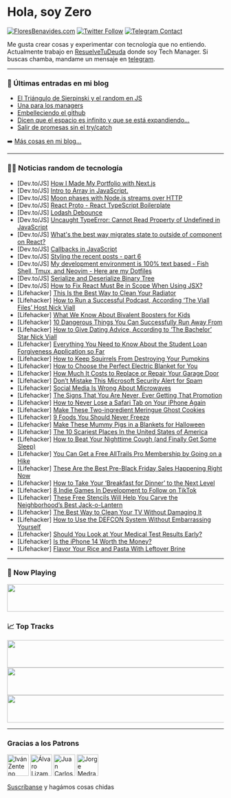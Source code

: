 # Hola, soy Zero

[![FloresBenavides.com](https://img.shields.io/website?down_message=oops&label=MiBlog&style=for-the-badge&up_message=online&url=https%3A%2F%2Ffloresbenavides.com)](https://floresbenavides.com) [![Twitter Follow](https://img.shields.io/twitter/follow/ZeroDragon?color=%231DA1F2&label=Follow&logo=twitter&logoColor=ffffff&style=for-the-badge)](https://twitter.com/zerodragon) [![Telegram Contact](https://img.shields.io/badge/escr%C3%ADbeme-ZeroDragon-%2326A5E4?style=for-the-badge&logo=telegram)](https://t.me/zerodragon)

Me gusta crear cosas y experimentar con tecnología que no entiendo.
Actualmente trabajo en [ResuelveTuDeuda](http://github.com/resuelve) donde soy Tech Manager.
Si buscas chamba, mandame un mensaje en [telegram](https://t.me/zerodragon).

---

### 📕 Últimas entradas en mi blog
<!-- BLOG-POST-LIST:START -->
- [El Triángulo de Sierpinski y el random en JS](https://floresbenavides.com/el-triangulo-de-sierpinski-y-el-random-en-js/)
- [Una para los managers](https://floresbenavides.com/una-para-los-managers/)
- [Embelleciendo el github](https://floresbenavides.com/embelleciendo-el-github/)
- [Dicen que el espacio es infinito y que se está expandiendo…](https://floresbenavides.com/dicen-que-el-espacio-es-infinito-y-que-se-esta-expandiendo/)
- [Salir de promesas sin el try/catch](https://floresbenavides.com/salir-de-promesas-sin-el-try-catch/)
<!-- BLOG-POST-LIST:END -->

➡️ [Más cosas en mi blog...](https://floresbenavides.com)

---

### 👨‍💻 Noticias random de tecnología
<!-- TECH-POSTS:START -->
- [Dev.to/JS] [How I Made My Portfolio with Next.js](https://dev.to/j471n/how-i-made-my-portfolio-with-nextjs-2mn3)
- [Dev.to/JS] [Intro to Array in JavaScript.](https://dev.to/jindalkeshav82/intro-to-array-in-javascript-3e75)
- [Dev.to/JS] [Moon phases with Node.js streams over HTTP](https://dev.to/fabriziolallo/moon-phases-with-nodejs-streams-over-http-1mmf)
- [Dev.to/JS] [React Proto - React TypeScript Boilerplate](https://dev.to/stopngo/react-proto-react-typescript-boilerplate-39m6)
- [Dev.to/JS] [Lodash Debounce](https://dev.to/lamhoanghg/lodash-debounce-24kl)
- [Dev.to/JS] [Uncaught TypeError: Cannot Read Property of Undefined in JavaScript](https://dev.to/amaralisa9/uncaught-typeerror-cannot-read-property-of-undefined-in-javascript-1jfp)
- [Dev.to/JS] [What&#39;s the best way migrates state to outside of component on React?](https://dev.to/tkow/whats-the-best-way-migrates-state-to-outside-of-component-on-react-17jg)
- [Dev.to/JS] [Callbacks in JavaScript](https://dev.to/codecupdev/callbacks-in-javascript-3lon)
- [Dev.to/JS] [Styling the recent posts - part 6](https://dev.to/dailydevtips1/styling-the-recent-posts-part-6-637)
- [Dev.to/JS] [My development environment is 100% text based - Fish Shell, Tmux, and Neovim - Here are my Dotfiles](https://dev.to/chetanmittaldev/my-development-environment-is-100-text-based-fish-shell-tmux-and-neovim-here-are-my-dotfiles-48po)
- [Dev.to/JS] [Serialize and Deserialize Binary Tree](https://dev.to/zeeshanali0704/serialize-and-deserialize-binary-tree-17c4)
- [Dev.to/JS] [How to Fix React Must Be in Scope When Using JSX?](https://dev.to/mittalp7/how-to-fix-react-must-be-in-scope-when-using-jsx-3lf8)
- [Lifehacker] [This Is the Best Way to Clean Your Radiator](https://lifehacker.com/this-is-the-best-way-to-clean-your-radiator-1849648090)
- [Lifehacker] [How to Run a Successful Podcast, According ‘The Viall Files’ Host Nick Viall](https://lifehacker.com/how-to-run-a-successful-podcast-according-the-viall-f-1849649248)
- [Lifehacker] [What We Know About Bivalent Boosters for Kids](https://lifehacker.com/what-we-know-about-bivalent-boosters-for-kids-1849649427)
- [Lifehacker] [10 Dangerous Things You Can Successfully Run Away From](https://lifehacker.com/10-dangerous-things-you-can-successfully-run-away-from-1849649056)
- [Lifehacker] [How to Give Dating Advice, According to ‘The Bachelor’ Star Nick Viall](https://lifehacker.com/how-to-give-dating-advice-according-to-the-bachelor-1849649157)
- [Lifehacker] [Everything You Need to Know About the Student Loan Forgiveness Application so Far](https://lifehacker.com/everything-you-need-to-know-about-the-student-loan-forg-1849648709)
- [Lifehacker] [How to Keep Squirrels From Destroying Your Pumpkins](https://lifehacker.com/how-to-keep-squirrels-from-destroying-your-pumpkins-1849644213)
- [Lifehacker] [How to Choose the Perfect Electric Blanket for You](https://lifehacker.com/how-to-choose-the-perfect-electric-blanket-for-you-1849648194)
- [Lifehacker] [How Much It Costs to Replace or Repair Your Garage Door](https://lifehacker.com/how-much-it-costs-to-replace-or-repair-your-garage-door-1849646280)
- [Lifehacker] [Don’t Mistake This Microsoft Security Alert for Spam](https://lifehacker.com/don-t-mistake-this-microsoft-security-alert-for-spam-1849647846)
- [Lifehacker] [Social Media Is Wrong About Microwaves](https://lifehacker.com/social-media-is-wrong-about-microwaves-1849648107)
- [Lifehacker] [The Signs That You Are Never, Ever Getting That Promotion](https://lifehacker.com/the-signs-that-you-are-never-ever-getting-that-promoti-1849646277)
- [Lifehacker] [How to Never Lose a Safari Tab on Your iPhone Again](https://lifehacker.com/how-to-never-lose-a-safari-tab-on-your-iphone-again-1849646583)
- [Lifehacker] [Make These Two-ingredient Meringue Ghost Cookies](https://lifehacker.com/make-these-two-ingredient-meringue-ghost-cookies-1849643942)
- [Lifehacker] [9 Foods You Should Never Freeze](https://lifehacker.com/9-foods-you-should-never-freeze-1849645317)
- [Lifehacker] [Make These Mummy Pigs in a Blankets for Halloween](https://lifehacker.com/make-these-mummy-pigs-in-a-blankets-for-halloween-1849645327)
- [Lifehacker] [The 10 Scariest Places In the United States of America](https://lifehacker.com/the-10-scariest-places-in-the-united-states-of-america-1849646316)
- [Lifehacker] [How to Beat Your Nighttime Cough &lpar;and Finally Get Some Sleep&rpar;](https://lifehacker.com/how-to-beat-your-nighttime-cough-and-finally-get-some-1849642619)
- [Lifehacker] [You Can Get a Free AllTrails Pro Membership by Going on a Hike](https://lifehacker.com/you-can-get-a-free-apptrails-pro-membership-by-going-on-1849644998)
- [Lifehacker] [These Are the Best Pre-Black Friday Sales Happening Right Now](https://lifehacker.com/these-are-the-best-pre-black-friday-sales-happening-rig-1849644726)
- [Lifehacker] [How to Take Your ‘Breakfast for Dinner’ to the Next Level](https://lifehacker.com/how-to-take-your-breakfast-for-dinner-to-the-next-lev-1849643421)
- [Lifehacker] [8 Indie Games In Development to Follow on TikTok](https://lifehacker.com/8-indie-games-in-development-to-follow-on-tiktok-1849642327)
- [Lifehacker] [These Free Stencils Will Help You Carve the Neighborhood’s Best Jack-o-Lantern](https://lifehacker.com/these-free-stencils-will-help-you-carve-the-neighborhoo-1849643981)
- [Lifehacker] [The Best Way to Clean Your TV Without Damaging It](https://lifehacker.com/the-best-way-to-clean-your-tv-without-damaging-it-1849643169)
- [Lifehacker] [How to Use the DEFCON System Without Embarrassing Yourself](https://lifehacker.com/how-to-use-the-defcon-system-without-embarrassing-yours-1849643916)
- [Lifehacker] [Should You Look at Your Medical Test Results Early?](https://lifehacker.com/should-you-look-at-your-medical-test-results-early-1849643612)
- [Lifehacker] [Is the iPhone 14 Worth the Money?](https://lifehacker.com/is-the-iphone-14-worth-the-money-1849643832)
- [Lifehacker] [Flavor Your Rice and Pasta With Leftover Brine](https://lifehacker.com/flavor-your-rice-and-pasta-with-leftover-brine-1849643280)<!-- TECH-POSTS:END -->

---

### 🎵 Now Playing
<a href="https://spotify-now-playing-dun.vercel.app/now-playing?open"><img src="https://spotify-now-playing-dun.vercel.app/now-playing" width="540" height="64"></a>

### 📈 Top Tracks
<a href="https://spotify-now-playing-dun.vercel.app/top-tracks?i=1&open"><img src="https://spotify-now-playing-dun.vercel.app/top-tracks?i=1" width="540" height="64"></a>
<a href="https://spotify-now-playing-dun.vercel.app/top-tracks?i=2&open"><img src="https://spotify-now-playing-dun.vercel.app/top-tracks?i=2" width="540" height="64"></a>
<a href="https://spotify-now-playing-dun.vercel.app/top-tracks?i=3&open"><img src="https://spotify-now-playing-dun.vercel.app/top-tracks?i=3" width="540" height="64"></a>

---

### Gracias a los Patrons
[<img src="https://avatars.githubusercontent.com/u/243380?v=4" alt="Iván Zenteno" width="50px">](https://github.com/k001) [<img src="https://avatars.githubusercontent.com/u/19955639?v=4" alt="Álvaro Lizama" width="50px">](https://github.com/alvarolizama) [<img src="https://avatars.githubusercontent.com/u/2718753?v=4" alt="Juan Carlos Ruiz" width="50px">](https://github.com/JuanCrg90) [<img src="https://avatars.githubusercontent.com/u/37025?v=4" alt="Jorge Medrano" width="50px">](https://github.com/h1pp1e) 

[Suscríbanse](https://www.patreon.com/zerodragon) y hagámos cosas chidas
